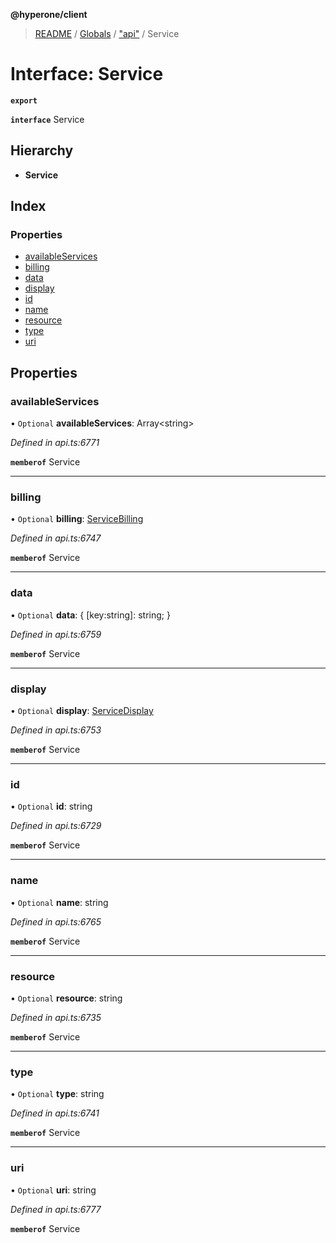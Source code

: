**@hyperone/client**

> [README](../README.md) / [Globals](../globals.md) / ["api"](../modules/_api_.md) / Service

# Interface: Service

**`export`** 

**`interface`** Service

## Hierarchy

* **Service**

## Index

### Properties

* [availableServices](_api_.service.md#availableservices)
* [billing](_api_.service.md#billing)
* [data](_api_.service.md#data)
* [display](_api_.service.md#display)
* [id](_api_.service.md#id)
* [name](_api_.service.md#name)
* [resource](_api_.service.md#resource)
* [type](_api_.service.md#type)
* [uri](_api_.service.md#uri)

## Properties

### availableServices

• `Optional` **availableServices**: Array\<string>

*Defined in api.ts:6771*

**`memberof`** Service

___

### billing

• `Optional` **billing**: [ServiceBilling](_api_.servicebilling.md)

*Defined in api.ts:6747*

**`memberof`** Service

___

### data

• `Optional` **data**: { [key:string]: string;  }

*Defined in api.ts:6759*

**`memberof`** Service

___

### display

• `Optional` **display**: [ServiceDisplay](_api_.servicedisplay.md)

*Defined in api.ts:6753*

**`memberof`** Service

___

### id

• `Optional` **id**: string

*Defined in api.ts:6729*

**`memberof`** Service

___

### name

• `Optional` **name**: string

*Defined in api.ts:6765*

**`memberof`** Service

___

### resource

• `Optional` **resource**: string

*Defined in api.ts:6735*

**`memberof`** Service

___

### type

• `Optional` **type**: string

*Defined in api.ts:6741*

**`memberof`** Service

___

### uri

• `Optional` **uri**: string

*Defined in api.ts:6777*

**`memberof`** Service

